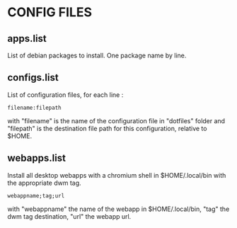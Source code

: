 # CONFIG FILES

## apps.list

List of debian packages to install. 
One package name by line.

## configs.list

List of configuration files, for each line :

```
filename:filepath
```

with "filename" is the name of the configuration file in "dotfiles" folder and "filepath" is the destination file path for this configuration, relative to $HOME.

## webapps.list

Install all desktop webapps with a chromium shell in $HOME/.local/bin with the appropriate dwm tag.

```
webappname;tag;url
```

with "webappname" the name of the webapp in $HOME/.local/bin, "tag" the dwm tag destination, "url" the webapp url.
